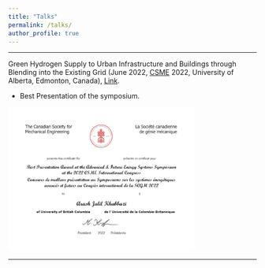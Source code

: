 ```yaml
---
title: "Talks"
permalink: /talks/
author_profile: true
---
```


---
Green Hydrogen Supply to Urban Infrastructure and Buildings through Blending into the Existing Grid (June 2022, <a href="https://www.csme-scgm.ca/conferences" target="_blank">CSME</a> 2022, University of Alberta, Edmonton, Canada), <a href="https://era.library.ualberta.ca/items/f608e27a-3211-49ab-867b-c399a35c6476" target="_blank">Link</a>.

* Best Presentation of the symposium.

<img title="Certificate" alt="Alt text" src="../files/BestPresentation.jpg" width="75%" height="75%"/>

---
